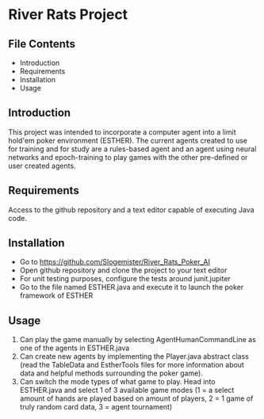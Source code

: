 # River Rats Project

## File Contents

- Introduction 
- Requirements
- Installation
- Usage


## Introduction

This project was intended to incorporate a computer agent into a limit
hold'em poker environment (ESTHER). The current agents created to use for training
and for study are a rules-based agent and an agent using neural networks and epoch-training
to play games with the other pre-defined or user created agents.


## Requirements

Access to the github repository and a text editor capable of executing Java code.


## Installation

- Go to https://github.com/Slogemister/River_Rats_Poker_AI
- Open github repository and clone the project to your text editor
- For unit testing purposes, configure the tests around junit.jupiter
- Go to the file named ESTHER.java and execute it to launch the poker framework of ESTHER


## Usage

1. Can play the game manually by selecting AgentHumanCommandLine as one of the agents 
in ESTHER.java
2. Can create new agents by implementing the Player.java abstract class (read the TableData and EstherTools files for more information about data and helpful methods surrounding the poker game).
3. Can switch the mode types of what game to play. Head into ESTHER.java and select 1 of 3 available game modes (1 = a select amount of hands are played based on amount of players, 2 = 1 game of truly random card data, 3 = agent tournament)
